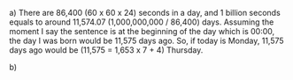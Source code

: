 a) 
There are 86,400 (60 x 60 x 24) seconds in a day, and 1 billion seconds equals
to around 11,574.07 (1,000,000,000 / 86,400) days. Assuming the moment I say
the  sentence is at the beginning of the day which is 00:00, the day I was born
would be 11,575 days ago. So, if today is Monday, 11,575 days ago would
be (11,575 = 1,653 x 7 + 4) Thursday.

b) 

